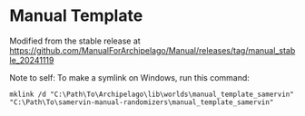 # Manual Template

Modified from the stable release at https://github.com/ManualForArchipelago/Manual/releases/tag/manual_stable_20241119

Note to self: To make a symlink on Windows, run this command:

```
mklink /d "C:\Path\To\Archipelago\lib\worlds\manual_template_samervin" "C:\Path\To\samervin-manual-randomizers\manual_template_samervin"
```
